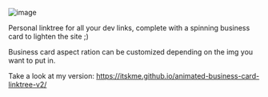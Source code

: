 ![image](https://github.com/user-attachments/assets/b4f0ae0b-60ff-4a9b-b868-df10ac7ccf91)


Personal linktree for all your dev links, complete with a spinning business card to lighten the site ;)

Business card aspect ration can be customized depending on the img you want to put in.

Take a look at my version: https://itskme.github.io/animated-business-card-linktree-v2/
